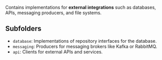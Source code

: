 Contains implementations for **external integrations** such as databases, APIs, messaging producers, and file systems.

## Subfolders

- `database`: Implementations of repository interfaces for the database.
- `messaging`: Producers for messaging brokers like Kafka or RabbitMQ.
- `api`: Clients for external APIs and services.
